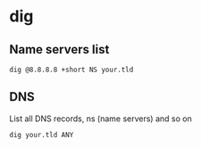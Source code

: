 # dig

## Name servers list

    dig @8.8.8.8 +short NS your.tld

## DNS

List all DNS records, ns (name servers) and so on

    dig your.tld ANY
